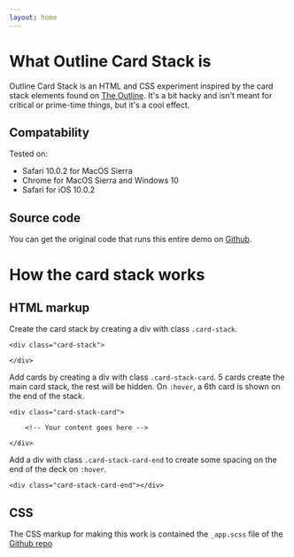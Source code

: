 ```yaml
---
layout: home
---
```


# What Outline Card Stack is

Outline Card Stack is an HTML and CSS experiment inspired by the card stack elements found on [The Outline](//theoutline.com).
It's a bit hacky and isn't meant for critical or prime-time things, but it's a cool effect.

## Compatability

Tested on:

- Safari 10.0.2 for MacOS Sierra
- Chrome for MacOS Sierra and Windows 10
- Safari for iOS 10.0.2

## Source code

You can get the original code that runs this entire demo on [Github](//github.com/johnpeart/outline-card-stack).

# How the card stack works

## HTML markup

Create the card stack by creating a div with class `.card-stack`.

```
<div class="card-stack">

</div>
```

Add cards by creating a div with class `.card-stack-card`. 5 cards create the main card stack, the rest will be hidden. On `:hover`, a 6th card is shown on the end of the stack.

```
<div class="card-stack-card">
	
	<!-- Your content goes here -->
	
</div>

```
Add a div with class `.card-stack-card-end` to create some spacing on the end of the deck on `:hover`.

```
<div class="card-stack-card-end"></div>
```

## CSS

The CSS markup for making this work is contained the `_app.scss` file of the [Github repo](//github.com/johnpeart/outline-card-stack)
